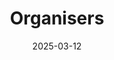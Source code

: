 ---
title: Organisers
date: 2025-03-12

type: landing

sections:
  - block: people
    content:
      title: Meet the Organisers
      # Choose which groups/teams of users to display.
      #   Edit `user_groups` in each user's profile to add them to one or more of these groups.
      user_groups:
          - Technical Program Committee
          - Local Organising Committee
      sort_by: Params.role
      sort_ascending: true
    design:
      show_interests: true
      show_role: true
      show_social: false

  - block: markdown
    content:
      title: International Committee
      subtitle: 
      text: 
        '[Stefan William](https://www.sydney.edu.au/engineering/about/our-people/academic-staff/stefan-williams.html), ACRF University of Sydney, Australia



        [Chris Roman](https://web.uri.edu/gso/meet/chris-roman/), University of Rhode Island, USA


        [Oscar Pizarro](https://www.ntnu.edu/employees/oscar.pizarro), Norwegian University of Science and Technology (NTNU), Norway


        [Martin Ludvigsen](https://www.ntnu.edu/employees/martin.ludvigsen), Norwegian University of Science and Technology (NTNU), Norway


        [Joao Sousa](https://lsts.pt/member/jo%C3%A3o-sousa), University of Porto, Portugal


        [Ralph Bachmeyer](https://www.marum.de/en/Prof.-Dr.-ralf-bachmayer.html), Marum University of Bremen, Germany


        [Toshihiro Maki](https://www.iis.u-tokyo.ac.jp/en/research/staff/toshihiro-maki/), IIS University of Tokyo, Japan


        [Yuya Nishida](https://hyokadb02.jimu.kyutech.ac.jp/html/100000925_en.html), Kyushu Institute of Technology (Kyutech), Japan


        [Hayato Kondo](https://tumsatdb.kaiyodai.ac.jp/html/100000559_en.html), Tokyo University of Marine Science and Technology (TUMSAT), Japan    


        [Takumi Matsuda](https://gyoseki1.mind.meiji.ac.jp/mjuhp/KgApp?resId=S002588&Language=2), Meiji University, Japan


        [John Folkesson](https://www.kth.se/profile/johnf), Royal Institute of Technology (KTH), Sweden

        [Nuno Cruz](https://www.inesctec.pt/en/people/nuno-cruz#short_bio), University of Porto, Portugal




        '
    design:
      columns: '1' 
---